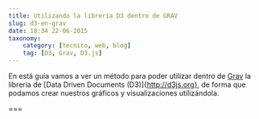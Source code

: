 ```yaml
---
title: Utilizando la librería D3 dentro de GRAV
slug: d3-en-grav
date: 18:34 22-06-2015
taxonomy:
    category: [tecnico, web, blog]
    tag: [D3, Grav, D3.js]
---
```

En está guía vamos a ver un método para poder utilizar dentro de [Grav](http://getgrav.org) la librería de [Data Driven Documents (D3)]{http://d3js.org}, de forma que podamos crear nuestros gráficos y visualizaciones utilizándola.

===


